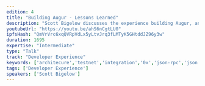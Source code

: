 ```yaml
---
edition: 4
title: "Building Augur - Lessons Learned"
description: "Scott Bigelow discusses the experience building Augur, and the lessons they've learned."
youtubeUrl: "https://youtu.be/ahS6nCgtLU0"
ipfsHash: "QmVrVrc6xqQVRpVdLx5yLtvJrq3fLMTyK5GHtddJZ96y3w"
duration: 1695
expertise: "Intermediate"
type: "Talk"
track: "Developer Experience"
keywords: ['architecure','testnet','integration','0x','json-rpc','json','rpc']
tags: ['Developer Experience']
speakers: ['Scott Bigelow']
---
```

